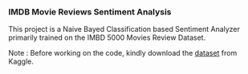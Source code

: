 ### IMDB Movie Reviews Sentiment Analysis

This project is a Naive Bayed Classification based Sentiment Analyzer primarily trained on the IMBD 5000 Movies Review Dataset.

Note : Before working on the code, kindly download the <a href='https://www.kaggle.com/datasets/lakshmi25npathi/imdb-dataset-of-50k-movie-reviews/data'>dataset</a> from Kaggle.
